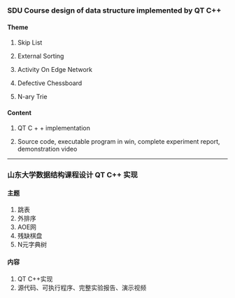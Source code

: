 ### SDU Course design of data structure implemented by QT C++

#### Theme

1. Skip List

2. External Sorting

3. Activity On Edge Network

4. Defective  Chessboard

5. N-ary Trie

#### Content

1. QT C + + implementation

2. Source code, executable program in win, complete experiment report, demonstration video

***
### 山东大学数据结构课程设计	QT C++ 实现
#### 主题
1. 跳表
2. 外排序
3. AOE网
4. 残缺棋盘
5. N元字典树
#### 内容
1. QT C++实现
2. 源代码、可执行程序、完整实验报告、演示视频
